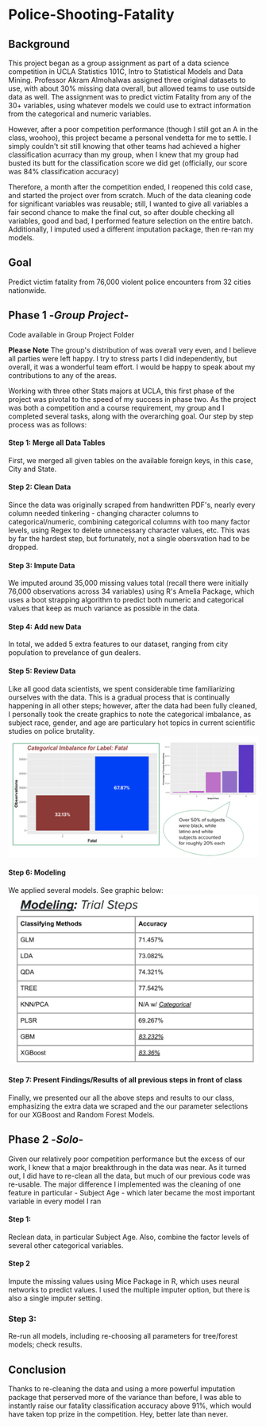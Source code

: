 # Police-Shooting-Fatality

## Background

This project began as a group assignment as part of a data science competition in UCLA Statistics 101C, Intro to Statistical Models and Data Mining. Professor Akram Almohalwas assigned three original datasets to use, with about 30% missing data overall, but allowed teams to use outside data as well. The assignment was to predict victim Fatality from any of the 30+ variables, using whatever models we could use to extract information from the categorical and numeric variables. 

However, after a poor competition performance (though I still got an A in the class, woohoo), this project became a personal vendetta for me to settle. I simply couldn't sit still knowing that other teams had achieved a higher classification acurracy than my group, when I knew that my group had busted its butt for the classification score we did get (officially, our score was 84% classification accuracy)

Therefore, a month after the competition ended, I reopened this cold case, and started the project over from scratch. Much of the data cleaning code for significant variables was reusable; still, I wanted to give all variables a fair second chance to make the final cut, so after double checking all variables, good and bad, I performed feature selection on the entire batch. Additionally, I imputed used a different imputation package, then re-ran my models. 


## Goal

Predict victim fatality from 76,000 violent police encounters from 32 cities nationwide. 

## Phase 1  -*Group Project*-

Code available in Group Project Folder 

**Please Note** The group's distribution of was overall very even, and I believe all parties were left happy. I try to stress parts I did independently, but overall, it was a wonderful team effort. I would be happy to speak about my contributions to any of the areas. 

Working with three other Stats majors at UCLA, this first phase of the project was pivotal to the speed of my success in phase two. As the project was both a competition and a course requirement, my group and I completed several tasks, along with the overarching goal. Our step by step process was as follows: 
#### Step 1: Merge all Data Tables 
   First, we merged all given tables on the available foreign keys, in this case, City and State. 
#### Step 2: Clean Data
   Since the data was originally scraped from handwritten PDF's, nearly every column needed tinkering - changing character columns to categorical/numeric,          combining categorical columns with too many factor levels, using Regex to delete unnecessary character values, etc. This was by far the hardest step, but        fortunately, not a single obersvation had to be dropped. 
#### Step 3: Impute Data
   We imputed around 35,000 missing values total (recall there were initially 76,000 observations across 34 variables) using R's Amelia Package, which uses a        boot strapping algorithm to predict both numeric and categorical values that keep as much variance as possible in the data. 
#### Step 4: Add new Data
   In total, we added 5 extra features to our dataset, ranging from city population to prevelance of gun dealers.
#### Step 5: Review Data
   Like all good data scientists, we spent considerable time familiarizing ourselves with the data. This is a gradual process that is continually happening in all other steps; however, after the data had been fully cleaned, I personally took the create graphics to note the categorical imbalance, as subject race, gender, and age are particulary hot topics in current scientific studies on police brutality. 
   ![](Photos/categorical_inbalance.png)
#### Step 6: Modeling
   We applied several models. See graphic below: 
   ![](Photos/modeling_trials.png)
#### Step 7: Present Findings/Results of all previous steps in front of class
   Finally, we presented our all the above steps and results to our class, emphasizing the extra data we scraped and the our parameter selections for our XGBoost    and Random Forest Models. 
   
## Phase 2  -*Solo*-

Given our relatively poor competition performance but the excess of our work, I knew that a major breakthrough in the data was near. As it turned out, I did have to re-clean all the data, but much of our previous code was re-usable. The major difference I implemented was the cleaning of one feature in particular - Subject Age - which later became the most important variable in every model I ran

#### Step 1: 
Reclean data, in particular Subject Age. Also, combine the factor levels of several other categorical variables. 

#### Step 2
Impute the missing values using Mice Package in R, which uses neural networks to predict values. I used the multiple imputer option, but there is also a single imputer setting. 

### Step 3: 
Re-run all models, including re-choosing all parameters for tree/forest models; check results. 


## Conclusion

Thanks to re-cleaning the data and using a more powerful imputation package that perserved more of the variance than before, I was able to instantly raise our fatality classification accuracy above 91%, which would have taken top prize in the competition. Hey, better late than never. 

